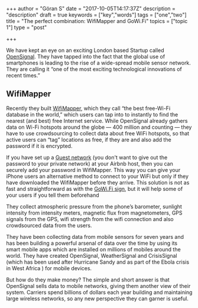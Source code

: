 +++
author = "Göran S"
date = "2017-10-05T14:17:37Z"
description = "description"
draft = true
keywords = ["key","words"]
tags = ["one","two"]
title = "The perfect combination: WifiMapper and GoWi.Fi"
topics = ["topic 1"]
type = "post"

+++
We have kept an eye on an exciting London based Startup called [OpenSignal][1]. They have tapped into the fact that the global use of smartphones is leading to the rise of a wide-spread mobile sensor network. They are calling it “one of the most exciting technological innovations of recent times.”

## WifiMapper
Recently they built [WifiMapper][2], which they call “the best free-Wi-Fi database in the world,” which users can tap into to instantly to find the nearest (and best) free Internet service. While OpenSignal already gathers data on Wi-Fi hotspots around the globe — 400 million and counting — they have to use crowdsourcing to collect data about free WiFi hotspots, so that active users can “tag” locations as free, if they are and also add the password if it is encrypted.

If you have set up a [Guest network][3] (you don't want to give out the password to your private network) at your Airbnb host, then you can securely add your password in WifiMapper. This way you can give your iPhone users an alternative method to connect to your WiFi but only if they have downloaded the WifiMapper before they arrive.  This solution is not as fast and straightforward as with the [GoWi.Fi sign][4], but it will help some of your users if you tell them beforehand

They collect atmospheric pressure from the phone’s barometer, sunlight intensity from intensity meters, magnetic flux from magnetometers, GPS signals from the GPS, wifi strength from the wifi connection and also crowdsourced data from the users.

They have been collecting data from mobile sensors for seven years and has been building a powerful arsenal of data over the time by using its smart mobile apps which are installed on millions of mobiles around the world. They have created OpenSignal, WeatherSignal and CrisisSignal (which has been used after Hurricane Sandy and as part of the Ebola crisis in West Africa ) for mobile devices.

But how do they make money?
The simple and short answer is that OpenSignal sells data to mobile networks, giving them another view of their system. Carriers spend billions of dollars each year building and maintaining large wireless networks, so any new perspective they can garner is useful.


  [1]: https://opensignal.com
  [2]: https://itunes.apple.com/app/opensignal/id598298030
  [3]: https://www.gowi.fi/2017/10/03/how-to-create-a-secure-wireless-network-wifi-for-your-airbnb-guests/
  [4]: https://www.gowi.fi
